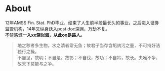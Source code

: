 About
====

12年AMSS Fin. Stat. PhD毕业，结束了人生前半段最长久的事业，之后进入证券监管机构，14年又纵身跃入post doc深渊，万劫不复。  
不禁感慨**一入xx深似海，从此oo是路人。**

>地之秽者多生物，水之清者常无鱼；故君子当存含垢纳污之量，不可持好洁独行之操。  
>不自见，故明；不自是，故彰；不自伐，故功；不自衿，故长。夫唯不争，故天下莫能与之争。